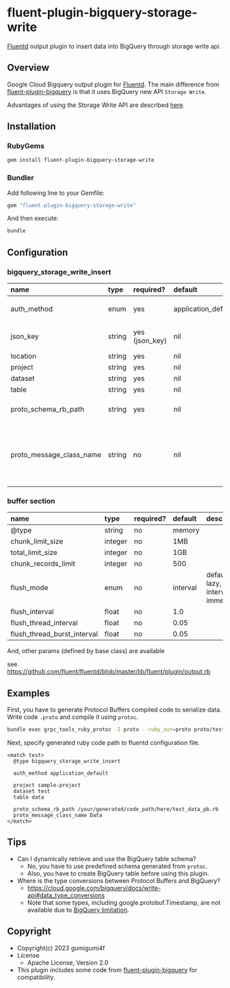 # fluent-plugin-bigquery-storage-write

[Fluentd](https://fluentd.org/) output plugin to insert data into BigQuery through storage write api.

## Overview

Google Cloud Bigquery output plugin for [Fluentd](https://fluentd.org/).
The main difference from [fluent-plugin-bigquery](https://github.com/fluent-plugins-nursery/fluent-plugin-bigquery) is that it uses BigQuery new API `Storage Write`.

Advantages of using the Storage Write API are described [here](https://cloud.google.com/bigquery/docs/write-api#advantages).

## Installation

### RubyGems

```sh
gem install fluent-plugin-bigquery-storage-write
```

### Bundler

Add following line to your Gemfile:

```ruby
gem "fluent-plugin-bigquery-storage-write"
```

And then execute:

```sh
bundle
```

## Configuration

### bigquery_storage_write_insert

| name                       | type   | required?      | default             | description                                                                                                  |
|:---------------------------|:-------|:---------------|:--------------------|:-------------------------------------------------------------------------------------------------------------|
| auth_method                | enum   | yes            | application_default | `json_key` or `compute_engine` or `application_default`                                                      |
| json_key                   | string | yes (json_key) | nil                 | GCP JSON Key file path or JSON Key string                                                                    |
| location                   | string | yes            | nil                 |                                                                                                              |
| project                    | string | yes            | nil                 |                                                                                                              |
| dataset                    | string | yes            | nil                 |                                                                                                              |
| table                      | string | yes            | nil                 |                                                                                                              |
| proto_schema_rb_path       | string | yes            | nil                 | Generated Protocol Buffers schema .rb file path.                                                             |
| proto_message_class_name   | string | no             | nil                 | Class name of Protocol Buffers message. If not specified, table value that converted to pascal case is used. |

### buffer section

| name                        | type    | required? | default  | description                        |
|:----------------------------|:--------|:----------|:---------|:-----------------------------------|
| @type                       | string  | no        | memory   |                                    |
| chunk_limit_size            | integer | no        | 1MB      |                                    |
| total_limit_size            | integer | no        | 1GB      |                                    |
| chunk_records_limit         | integer | no        | 500      |                                    |
| flush_mode                  | enum    | no        | interval | default, lazy, interval, immediate |
| flush_interval              | float   | no        | 1.0      |                                    |
| flush_thread_interval       | float   | no        | 0.05     |                                    |
| flush_thread_burst_interval | float   | no        | 0.05     |                                    |

And, other params (defined by base class) are available

see. https://github.com/fluent/fluentd/blob/master/lib/fluent/plugin/output.rb

## Examples

First, you have to generate Protocol Buffers compiled code to serialize data.
Write code `.proto` and compile it using `protoc`.

```sh
bundle exec grpc_tools_ruby_protoc -I proto --ruby_out=proto proto/test_data.proto
```

Next, specify generated ruby code path to fluentd configuration file.

```
<match test>
  @type bigquery_storage_write_insert

  auth_method application_default

  project sample-project
  dataset test
  table data

  proto_schema_rb_path /your/generated/code_path/here/test_data_pb.rb
  proto_message_class_name Data
</match>
```

## Tips

- Can I dynamically retrieve and use the BigQuery table schema?
  - No, you have to use predefined schema generated from `protoc`.
  - Also, you have to create BigQuery table before using this plugin.
- Where is the type conversions between Protocol Buffers and BigQuery?
  - https://cloud.google.com/bigquery/docs/write-api#data_type_conversions
  - Note that some types, including google.protobuf.Timestamp, are not available due to [BigQuery limitation](https://github.com/googleapis/python-bigquery-storage/issues/257).

## Copyright

* Copyright(c) 2023 gumigumi4f
* License
  * Apache License, Version 2.0
* This plugin includes some code from [fluent-plugin-bigquery](https://github.com/fluent-plugins-nursery/fluent-plugin-bigquery) for compatibility.
